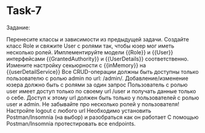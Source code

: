 # Task-7
Задание:

Перенесите классы и зависимости из предыдущей задачи.
Создайте класс Role и свяжите User с ролями так, чтобы юзер мог иметь несколько ролей.
Имплементируйте модели {{Role}} и {{User}} интерфейсами {{GrantedAuthority}} и {{UserDetails}} соответственно. Измените настройку секьюрности с {{inMemory}} на {{userDetailService}}
Все CRUD-операции должны быть доступны только пользователю с ролью admin по url: /admin/. Добавление/изменение юзера должно быть с ролями за один запрос
Пользователь с ролью user имеет доступ только по своему url /user и получать данные только о себе. Доступ к этому url должен быть только у пользователей с ролью user и admin. Не забывайте про несколько ролей у пользователя!
Настройте logout с любого url
Необходимо установить Postman/Insomnia (на выбор) и разобраться как он работает
С помощью Postman/Insomnia протестировать все endpoints.

